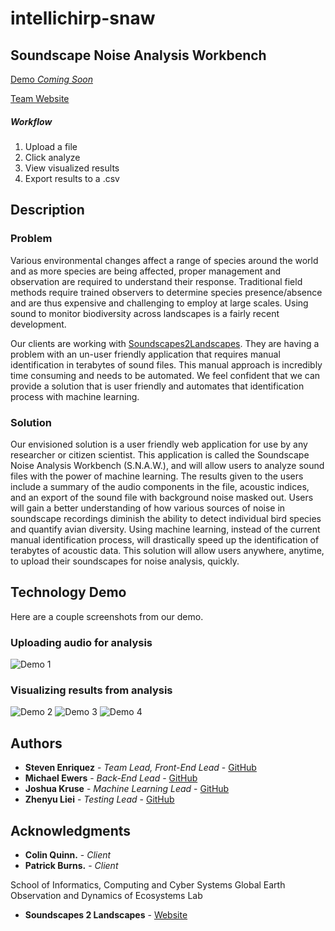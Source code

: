 # intellichirp-snaw
## Soundscape Noise Analysis Workbench

[Demo *Coming Soon*]()

[Team Website](https://www.cefns.nau.edu/capstone/projects/CS/2020/IntelliChirp-S20/)

##### Workflow
1. Upload a file
2. Click analyze
3. View visualized results
4. Export results to a .csv

## Description

### Problem
Various environmental changes affect a range of species around the world and as more species are being affected, proper management and observation are required to understand their response. Traditional field methods require trained observers to determine species presence/absence and are thus expensive and challenging to employ at large scales. Using sound to monitor biodiversity across landscapes is a fairly recent development.

Our clients are working with [Soundscapes2Landscapes](https://soundscapes2landscapes.org/). They are having a problem with an un-user friendly application that requires manual identification in terabytes of sound files. This manual approach is incredibly time consuming and needs to be automated. We feel confident that we can provide a solution that is user friendly and automates that identification process with machine learning.

### Solution

Our envisioned solution is a user friendly web application for use by any researcher or citizen scientist. This application is called the Soundscape Noise Analysis Workbench (S.N.A.W.), and will allow users to analyze sound files with the power of machine learning. The results given to the users include a summary of the audio components in the file, acoustic indices, and an export of the sound file with background noise masked out. Users will gain a better understanding of how various sources of noise in soundscape recordings diminish the ability to detect individual bird species and quantify avian diversity. Using machine learning, instead of the current manual identification process, will drastically speed up the identification of terabytes of acoustic data. This solution will allow users anywhere, anytime, to upload their soundscapes for noise analysis, quickly.

## Technology Demo

Here are a couple screenshots from our demo.

### Uploading audio for analysis
![Demo 1](https://https://github.com/stevenenriquez/intellichirp-snaw/tree/master/snaw-frontend/readme_images/techDemo1.png)

### Visualizing results from analysis
![Demo 2](https://https://github.com/stevenenriquez/intellichirp-snaw/tree/master/snaw-frontend/readme_images/techDemo2.png)
![Demo 3](https://https://github.com/stevenenriquez/intellichirp-snaw/tree/master/snaw-frontend/readme_images/techDemo3.png)
![Demo 4](https://https://github.com/stevenenriquez/intellichirp-snaw/tree/master/snaw-frontend/readme_images/techDemo4.png)

## Authors

* **Steven Enriquez** - *Team Lead, Front-End Lead* - [GitHub](https://github.com/stevenenriquez)
* **Michael Ewers** - *Back-End Lead* - [GitHub](https://github.com/MEwers96)
* **Joshua Kruse** - *Machine Learning Lead* - [GitHub](https://github.com/JoshEKruse)
* **Zhenyu Liei** - *Testing Lead* - [GitHub](https://github.com/lei37927)

## Acknowledgments

* **Colin Quinn.** - *Client*
* **Patrick Burns.** - *Client*

School of Informatics, Computing and Cyber Systems
Global Earth Observation and Dynamics of Ecosystems Lab

* **Soundscapes 2 Landscapes** - [Website](https://soundscapes2landscapes.org/)
